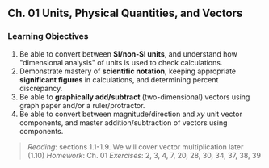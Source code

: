 ## Ch. 01 Units, Physical Quantities, and Vectors

### Learning Objectives
1. Be able to convert between **SI/non-SI units**, and understand how "dimensional analysis" of units is used to check calculations.
2. Demonstrate mastery of **scientific notation**, keeping appropriate **significant figures** in calculations, and determining percent discrepancy.
3. Be able to **graphically add/subtract** (two-dimensional) vectors using graph paper and/or a ruler/protractor.
4. Be able to convert between magnitude/direction and $xy$ unit vector components, and master addition/subtraction of vectors using components.

>_Reading_: sections 1.1-1.9. We will cover vector multiplication later (1.10)
_Homework_: Ch. 01
_Exercises_: 2, 3, 4, 7, 20, 28, 30, 34, 37, 38, 39
